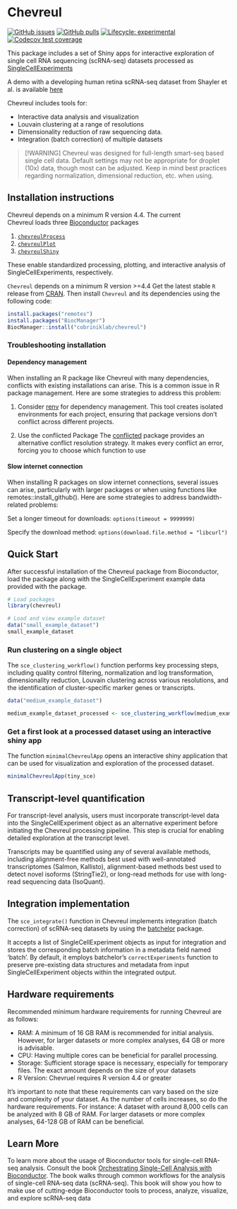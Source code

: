 
<!-- README.md is generated from README.Rmd. Please edit that file -->

# Chevreul

<!-- badges: start -->

[![GitHub
issues](https://img.shields.io/github/issues/cobriniklab/chevreul)](https://github.com/cobriniklab/chevreul/issues)
[![GitHub
pulls](https://img.shields.io/github/issues-pr/cobriniklab/chevreul)](https://github.com/cobriniklab/chevreul/pulls)
[![Lifecycle:
experimental](https://img.shields.io/badge/lifecycle-experimental-orange.svg)](https://lifecycle.r-lib.org/articles/stages.html#experimental)
[![Codecov test
coverage](https://codecov.io/gh/cobriniklab/chevreul/graph/badge.svg)](https://app.codecov.io/gh/cobriniklab/chevreul)
<!-- badges: end -->

This package includes a set of Shiny apps for interactive exploration of
single cell RNA sequencing (scRNA-seq) datasets processed as
<a href="https://bioconductor.org/packages/devel/bioc/vignettes/SingleCellExperiment/inst/doc/intro.html" target="_blank" rel="noopener noreferrer">SingleCellExperiments</a>

A demo with a developing human retina scRNA-seq dataset from Shayler et
al. is available
<a href="https://cobrinik-1.saban-chla.usc.edu/shiny/chevreul_demo/" target="_blank" rel="noopener noreferrer">here</a>

Chevreul includes tools for:

- Interactive data analysis and visualization
- Louvain clustering at a range of resolutions
- Dimensionality reduction of raw sequencing data.
- Integration (batch correction) of multiple datasets

> \[!WARNING\] Chevreul was designed for full-length smart-seq based
> single cell data. Default settings may not be appropriate for droplet
> (10x) data, though most can be adjusted. Keep in mind best practices
> regarding normalization, dimensional reduction, etc. when using.

## Installation instructions

Chevreul depends on a minimum R version 4.4. The current  
Chevreul loads three [Bioconductor](http://bioconductor.org/) packages

1.  [`chevreulProcess`](https://github.com/cobriniklab/chevreulProcess)
2.  [`chevreulPlot`](https://github.com/cobriniklab/chevreulPlot)
3.  [`chevreulShiny`](https://github.com/cobriniklab/chevreulShiny)

These enable standardized processing, plotting, and interactive analysis
of SingleCellExperiments, respectively.

`Chevreul` depends on a minimum R version \>=4.4 Get the latest stable
`R` release from [CRAN](http://cran.r-project.org/). Then install
`Chevreul` and its dependencies using the following code:

``` r
install.packages("remotes")
install.packages("BiocManager")
BiocManager::install("cobriniklab/chevreul")
```

### Troubleshooting installation

#### Dependency management

When installing an R package like Chevreul with many dependencies,
conflicts with existing installations can arise. This is a common issue
in R package management. Here are some strategies to address this
problem:

1.  Consider
    <a href="https://rstudio.github.io/renv/articles/renv.html" target="_blank" rel="noopener noreferrer">renv</a>
    for dependency management. This tool creates isolated environments
    for each project, ensuring that package versions don’t conflict
    across different projects.

2.  Use the conflicted Package The
    <a href="https://conflicted.r-lib.org" target="_blank" rel="noopener noreferrer">conflicted</a>
    package provides an alternative conflict resolution strategy. It
    makes every conflict an error, forcing you to choose which function
    to use

#### Slow internet connection

When installing R packages on slow internet connections, several issues
can arise, particularly with larger packages or when using functions
like remotes::install_github(). Here are some strategies to address
bandwidth-related problems:

Set a longer timeout for downloads: `options(timeout = 9999999)`

Specify the download method: `options(download.file.method = "libcurl")`

## Quick Start

After successful installation of the Chevreul package from Bioconductor,
load the package along with the SingleCellExperiment example data
provided with the package.

``` r
# Load packages
library(chevreul)

# Load and view example dataset
data("small_example_dataset")
small_example_dataset
```

### Run clustering on a single object

The `sce_clustering_workflow()` function performs key processing steps,
including quality control filtering, normalization and log
transformation, dimensionality reduction, Louvain clustering across
various resolutions, and the identification of cluster-specific marker
genes or transcripts.

``` r
data("medium_example_dataset")

medium_example_dataset_processed <- sce_clustering_workflow(medium_example_dataset, resolution = 0.6, experiment_name = "sce", organism = "human") 
```

### Get a first look at a processed dataset using an interactive shiny app

The function `minimalChevreulApp` opens an interactive shiny application
that can be used for visualization and exploration of the processed
dataset.

``` r
minimalChevreulApp(tiny_sce)
```

## Transcript-level quantification

For transcript-level analysis, users must incorporate transcript-level
data into the SingleCellExperiment object as an alternative experiment
before initiating the Chevreul processing pipeline. This step is crucial
for enabling detailed exploration at the transcript level.

Transcripts may be quantified using any of several available methods,
including alignment-free methods best used with well-annotated
transcriptomes (Salmon, Kallisto), alignment-based methods best used to
detect novel isoforms (StringTie2), or long-read methods for use with
long-read sequencing data (IsoQuant).

## Integration implementation

The `sce_integrate()` function in Chevreul implements integration (batch
correction) of scRNA-seq datasets by using the
<a href="https://bioconductor.org/packages/devel/bioc/vignettes/batchelor/inst/doc/correction.html" target="_blank" rel="noopener noreferrer">batchelor</a>
package.

It accepts a list of SingleCellExperiment objects as input for
integration and stores the corresponding batch information in a metadata
field named ‘batch’. By default, it employs batchelor’s
`correctExperiments` function to preserve pre-existing data structures
and metadata from input SingleCellExperiment objects within the
integrated output.

## Hardware requirements

Recommended minimum hardware requirements for running Chevreul are as
follows:

- RAM: A minimum of 16 GB RAM is recommended for initial analysis.
  However, for larger datasets or more complex analyses, 64 GB or more
  is advisable.
- CPU: Having multiple cores can be beneficial for parallel processing.
- Storage: Sufficient storage space is necessary, especially for
  temporary files. The exact amount depends on the size of your datasets
- R Version: Chevruel requires R version 4.4 or greater

It’s important to note that these requirements can vary based on the
size and complexity of your dataset. As the number of cells increases,
so do the hardware requirements. For instance: A dataset with around
8,000 cells can be analyzed with 8 GB of RAM. For larger datasets or
more complex analyses, 64-128 GB of RAM can be beneficial.

## Learn More

To learn more about the usage of Bioconductor tools for single-cell
RNA-seq analysis. Consult the book
<a href="https://bioconductor.org/books/release/OSCA/" target="_blank" rel="noopener noreferrer">Orchestrating
Single-Cell Analysis with Bioconductor</a>. The book walks through
common workflows for the analysis of single-cell RNA-seq data
(scRNA-seq). This book will show you how to make use of cutting-edge
Bioconductor tools to process, analyze, visualize, and explore scRNA-seq
data

